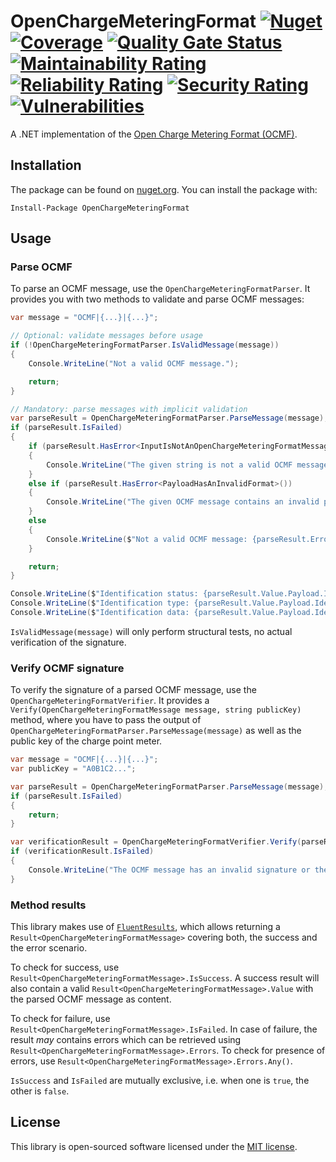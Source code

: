 # OpenChargeMeteringFormat [![Nuget](https://img.shields.io/nuget/v/OpenChargeMeteringFormat?style=flat-square)](https://nuget.org/packages/OpenChargeMeteringFormat) [![Coverage](https://sonarcloud.io/api/project_badges/measure?project=Namoshek_OpenChargeMeteringFormat&metric=coverage)](https://sonarcloud.io/summary/new_code?id=Namoshek_OpenChargeMeteringFormat) [![Quality Gate Status](https://sonarcloud.io/api/project_badges/measure?project=Namoshek_OpenChargeMeteringFormat&metric=alert_status)](https://sonarcloud.io/summary/new_code?id=Namoshek_OpenChargeMeteringFormat) [![Maintainability Rating](https://sonarcloud.io/api/project_badges/measure?project=Namoshek_OpenChargeMeteringFormat&metric=sqale_rating)](https://sonarcloud.io/summary/new_code?id=Namoshek_OpenChargeMeteringFormat) [![Reliability Rating](https://sonarcloud.io/api/project_badges/measure?project=Namoshek_OpenChargeMeteringFormat&metric=reliability_rating)](https://sonarcloud.io/summary/new_code?id=Namoshek_OpenChargeMeteringFormat) [![Security Rating](https://sonarcloud.io/api/project_badges/measure?project=Namoshek_OpenChargeMeteringFormat&metric=security_rating)](https://sonarcloud.io/summary/new_code?id=Namoshek_OpenChargeMeteringFormat) [![Vulnerabilities](https://sonarcloud.io/api/project_badges/measure?project=Namoshek_OpenChargeMeteringFormat&metric=vulnerabilities)](https://sonarcloud.io/summary/new_code?id=Namoshek_OpenChargeMeteringFormat)

A .NET implementation of the [Open Charge Metering Format (OCMF)](https://github.com/SAFE-eV/OCMF-Open-Charge-Metering-Format).

## Installation

The package can be found on [nuget.org](https://www.nuget.org/packages/OpenChargeMeteringFormat/).
You can install the package with:

```pwsh
Install-Package OpenChargeMeteringFormat
```

## Usage

### Parse OCMF

To parse an OCMF message, use the `OpenChargeMeteringFormatParser`.
It provides you with two methods to validate and parse OCMF messages:

```csharp
var message = "OCMF|{...}|{...}";

// Optional: validate messages before usage
if (!OpenChargeMeteringFormatParser.IsValidMessage(message))
{
    Console.WriteLine("Not a valid OCMF message.");

    return;
}

// Mandatory: parse messages with implicit validation
var parseResult = OpenChargeMeteringFormatParser.ParseMessage(message);
if (parseResult.IsFailed)
{
    if (parseResult.HasError<InputIsNotAnOpenChargeMeteringFormatMessage>())
    {
        Console.WriteLine("The given string is not a valid OCMF message according to the specification.");
    }
    else if (parseResult.HasError<PayloadHasAnInvalidFormat>())
    {
        Console.WriteLine("The given OCMF message contains an invalid payload.");
    }
    else
    {
        Console.WriteLine($"Not a valid OCMF message: {parseResult.Errors.First().Message}");
    }

    return;
}

Console.WriteLine($"Identification status: {parseResult.Value.Payload.IdentificationStatus}");
Console.WriteLine($"Identification type: {parseResult.Value.Payload.IdentificationType}");
Console.WriteLine($"Identification data: {parseResult.Value.Payload.IdentificationData}");
```

`IsValidMessage(message)` will only perform structural tests, no actual verification of the signature.

### Verify OCMF signature

To verify the signature of a parsed OCMF message, use the `OpenChargeMeteringFormatVerifier`.
It provides a `Verify(OpenChargeMeteringFormatMessage message, string publicKey)` method,
where you have to pass the output of `OpenChargeMeteringFormatParser.ParseMessage(message)`
as well as the public key of the charge point meter.

```csharp
var message = "OCMF|{...}|{...}";
var publicKey = "A0B1C2...";

var parseResult = OpenChargeMeteringFormatParser.ParseMessage(message);
if (parseResult.IsFailed)
{
    return;
}

var verificationResult = OpenChargeMeteringFormatVerifier.Verify(parseResult.Value, publicKey);
if (verificationResult.IsFailed)
{
    Console.WriteLine("The OCMF message has an invalid signature or the provided public key is invalid.");
}
```

### Method results

This library makes use of [`FluentResults`](https://github.com/altmann/FluentResults),
which allows returning a `Result<OpenChargeMeteringFormatMessage>` covering both,
the success and the error scenario.

To check for success, use `Result<OpenChargeMeteringFormatMessage>.IsSuccess`.
A success result will also contain a valid `Result<OpenChargeMeteringFormatMessage>.Value`
with the parsed OCMF message as content.

To check for failure, use `Result<OpenChargeMeteringFormatMessage>.IsFailed`.
In case of failure, the result _may_ contains errors which can be retrieved using
`Result<OpenChargeMeteringFormatMessage>.Errors`. To check for presence of errors,
use `Result<OpenChargeMeteringFormatMessage>.Errors.Any()`.

`IsSuccess` and `IsFailed` are mutually exclusive, i.e. when one is `true`, the other is `false`.

## License

This library is open-sourced software licensed under the [MIT license](LICENSE).
